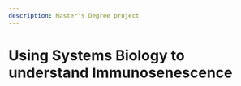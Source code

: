```yaml
---
description: Master's Degree project
---
```


# Using Systems Biology to understand Immunosenescence

